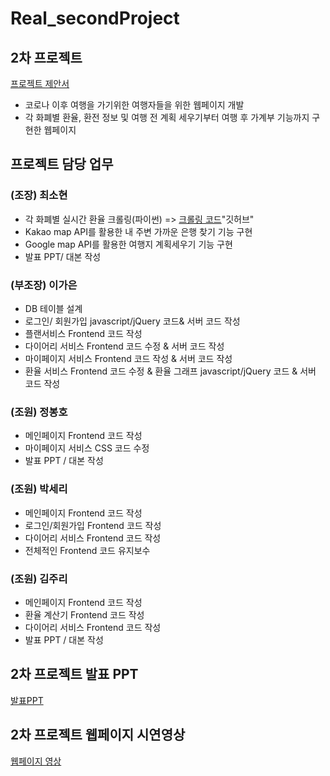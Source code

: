 # Real_secondProject
## 2차 프로젝트 
[프로젝트 제안서](https://drive.google.com/file/d/16KYSJFKgLk5pduRRAQI_2SGmaMQoxuBH/view?usp=drive_link)
  - 코로나 이후 여행을 가기위한 여행자들을 위한 웹페이지 개발
  - 각 화폐별 환율, 환전 정보 및 여행 전 계획 세우기부터 여행 후 가계부 기능까지 구현한 웹페이지

## 프로젝트 담당 업무 

### (조장) 최소현
  - 각 화폐별 실시간 환율 크롤링(파이썬) => [크롤링 코드](https://github.com/ganjjiang/Extrate-crawling-python-code.git)"깃허브"
  - Kakao map API를 활용한 내 주변 가까운 은행 찾기 기능 구현
  - Google map API를 활용한 여행지 계획세우기 기능 구현
  - 발표 PPT/ 대본 작성
               
### (부조장) 이가은 
  - DB 테이블 설계
  - 로그인/ 회원가입 javascript/jQuery 코드& 서버 코드 작성 
  - 플랜서비스 Frontend 코드 작성
  - 다이어리 서비스 Frontend 코드 수정 & 서버 코드 작성 
  - 마이페이지 서비스 Frontend 코드 작성 & 서버 코드 작성 
  - 환율 서비스 Frontend 코드 수정 & 환율 그래프 javascript/jQuery 코드 & 서버 코드 작성 
                   
### (조원) 정봉호 
  - 메인페이지 Frontend 코드 작성 
  - 마이페이지 서비스 CSS 코드 수정
  - 발표 PPT / 대본 작성 

### (조원) 박세리 
  - 메인페이지 Frontend 코드 작성
  - 로그인/회원가입 Frontend 코드 작성
  - 다이어리 서비스 Frontend 코드 작성
  - 전체적인 Frontend 코드 유지보수 

### (조원) 김주리
  - 메인페이지 Frontend 코드 작성
  - 환율 계산기 Frontend 코드 작성
  - 다이어리 서비스 Frontend 코드 작성
  - 발표 PPT / 대본 작성 




## 2차 프로젝트 발표 PPT 

  [발표PPT](https://drive.google.com/file/d/19D08iQ_G_mM0ECwOxVJNLxCpd8Z6K6tB/view?usp=drive_link)


## 2차 프로젝트 웹페이지 시연영상 

  [웹페이지 영상](https://drive.google.com/file/d/18eVv7g8OVvIq-vw4m5mf2Tp_SvELfEzs/view?usp=drive_link)

  
